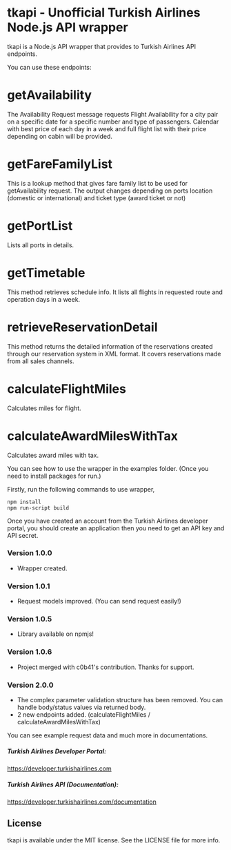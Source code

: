 # tkapi - Unofficial Turkish Airlines Node.js API wrapper

tkapi is a Node.js API wrapper that provides to Turkish Airlines API endpoints.

You can use these endpoints:
 # getAvailability 
The Availability Request message requests Flight Availability for a city pair on a specific date for a specific number and type of passengers. Calendar with best price of each day in a week and full flight list with their price depending on cabin will be provided.
 # getFareFamilyList 
This is a lookup method that gives fare family list to be used for getAvailability request. The output changes depending on ports location (domestic or international) and ticket type (award ticket or not)
 # getPortList
Lists all ports in details.
 # getTimetable
This method retrieves schedule info. It lists all flights in requested route and operation days in a week.
 # retrieveReservationDetail
This method returns the detailed information of the reservations created through our reservation system in XML format. It covers reservations made from all sales channels.
 # calculateFlightMiles
Calculates miles for flight.
 # calculateAwardMilesWithTax
Calculates award miles with tax.

You can see how to use the wrapper in the examples folder. (Once you need to install packages for run.)

Firstly, run the following commands to use wrapper,

```
npm install
npm run-script build
```

Once you have created an account from the Turkish Airlines developer portal, you should create an application then you need to get an API key and API secret.

### Version 1.0.0
- Wrapper created.

### Version 1.0.1
- Request models improved. (You can send request easily!)

### Version 1.0.5
- Library available on npmjs!

### Version 1.0.6
- Project merged with c0b41's contribution. Thanks for support.

### Version 2.0.0
- The complex parameter validation structure has been removed. You can handle body/status values via returned body.
- 2 new endpoints added. (calculateFlightMiles / calculateAwardMilesWithTax)


You can see example request data and much more in documentations.

##### Turkish Airlines Developer Portal:
https://developer.turkishairlines.com

##### Turkish Airlines API (Documentation):
https://developer.turkishairlines.com/documentation

## License
tkapi is available under the MIT license. See the LICENSE file for more info.
